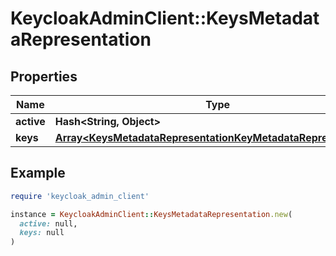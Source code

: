 # KeycloakAdminClient::KeysMetadataRepresentation

## Properties

| Name | Type | Description | Notes |
| ---- | ---- | ----------- | ----- |
| **active** | **Hash&lt;String, Object&gt;** |  | [optional] |
| **keys** | [**Array&lt;KeysMetadataRepresentationKeyMetadataRepresentation&gt;**](KeysMetadataRepresentationKeyMetadataRepresentation.md) |  | [optional] |

## Example

```ruby
require 'keycloak_admin_client'

instance = KeycloakAdminClient::KeysMetadataRepresentation.new(
  active: null,
  keys: null
)
```

